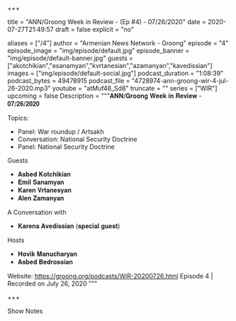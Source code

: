 
+++

title = "ANN/Groong Week in Review -  (Ep #4) - 07/26/2020"
date = 2020-07-27T21:49:57
draft = false
explicit = "no"

aliases = ["/4"]
author = "Armenian News Network - Groong"
episode = "4"
episode_image = "img/episode/default.jpg"
episode_banner = "img/episode/default-banner.jpg"
guests = ["akotchikian","esanamyan","kvrtanesian","azamanyan","kavedissian"]
images = ["img/episode/default-social.jpg"]
podcast_duration = "1:08:39"
podcast_bytes = 49478915
podcast_file = "4728974-ann-groong-wir-4-jul-26-2020.mp3"
youtube = "atMuf48_Sd8"
truncate = ""
series = ["WIR"]
upcoming = false
Description = """𝐀𝐍𝐍/𝐆𝐫𝐨𝐨𝐧𝐠 𝐖𝐞𝐞𝐤 𝐢𝐧 𝐑𝐞𝐯𝐢𝐞𝐰 - 𝟎𝟕/𝟐𝟔/𝟐𝟎𝟐𝟎

Topics:
- Panel: War roundup / Artsakh
- Conversation: National Security Doctrine
- Panel: National Security Doctrine

Guests
- 𝐀𝐬𝐛𝐞𝐝 𝐊𝐨𝐭𝐜𝐡𝐢𝐤𝐢𝐚𝐧
- 𝐄𝐦𝐢𝐥 𝐒𝐚𝐧𝐚𝐦𝐲𝐚𝐧
- 𝐊𝐚𝐫𝐞𝐧 𝐕𝐫𝐭𝐚𝐧𝐞𝐬𝐲𝐚𝐧
- 𝐀𝐥𝐞𝐧 𝐙𝐚𝐦𝐚𝐧𝐲𝐚𝐧

A Conversation with
- 𝐊𝐚𝐫𝐞𝐧𝐚 𝐀𝐯𝐞𝐝𝐢𝐬𝐬𝐢𝐚𝐧 (𝐬𝐩𝐞𝐜𝐢𝐚𝐥 𝐠𝐮𝐞𝐬𝐭)

Hosts
- 𝐇𝐨𝐯𝐢𝐤 𝐌𝐚𝐧𝐮𝐜𝐡𝐚𝐫𝐲𝐚𝐧
- 𝐀𝐬𝐛𝐞𝐝 𝐁𝐞𝐝𝐫𝐨𝐬𝐬𝐢𝐚𝐧

Website: https://groong.org/podcasts/WiR-20200726.html
Episode 4 | Recorded on July 26, 2020
"""

+++

Show Notes

